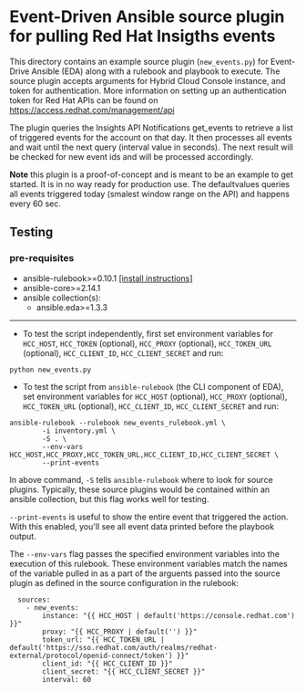 # Event-Driven Ansible source plugin for pulling Red Hat Insigths events

This directory contains an example source plugin (`new_events.py`) for Event-Drive Ansible (EDA) along with a rulebook and playbook to execute. The source plugin accepts arguments for Hybrid Cloud Console instance, and token for authentication. More information on setting up an authentication token for Red Hat APIs can be found on https://access.redhat.com/management/api

The plugin queries the Insights API Notifications get_events to retrieve a list of triggered events for the account on that day. It then processes all events and wait until the next query (interval value in seconds). The next result will be checked for new event ids and will be processed accordingly.

**Note** this plugin is a proof-of-concept and is meant to be an example to get started. It is in no way ready for production use. The defaultvalues queries all events triggered today (smalest window range on the API) and happens every 60 sec.

## Testing

### pre-requisites
- ansible-rulebook>=0.10.1 [[install instructions]](https://github.com/ansible/event-driven-ansible#getting-started)
- ansible-core>=2.14.1
- ansible collection(s):
    - ansible.eda>=1.3.3
----

- To test the script independently, first set environment variables for `HCC_HOST`, `HCC_TOKEN` (optional), `HCC_PROXY` (optional), `HCC_TOKEN_URL` (optional), `HCC_CLIENT_ID`, `HCC_CLIENT_SECRET` and run:
~~~
python new_events.py
~~~

- To test the script from `ansible-rulebook` (the CLI component of EDA), set environment variables for `HCC_HOST` (optional), `HCC_PROXY` (optional), `HCC_TOKEN_URL` (optional), `HCC_CLIENT_ID`, `HCC_CLIENT_SECRET` and run:
~~~
ansible-rulebook --rulebook new_events_rulebook.yml \
        -i inventory.yml \
        -S . \
        --env-vars HCC_HOST,HCC_PROXY,HCC_TOKEN_URL,HCC_CLIENT_ID,HCC_CLIENT_SECRET \
        --print-events
~~~

In above command, `-S` tells `ansible-rulebook` where to look for source plugins. Typically, these source plugins would be contained within an ansible collection, but this flag works well for testing.

`--print-events` is useful to show the entire event that triggered the action. With this enabled, you'll see all event data printed before the playbook output. 

The `--env-vars` flag passes the specified environment variables into the execution of this rulebook. These environment variables match the names of the variable pulled in as a part of the arguents passed into the source plugin as defined in the source configuration in the rulebook:

~~~
  sources:
    - new_events:
        instance: "{{ HCC_HOST | default('https://console.redhat.com') }}"
        proxy: "{{ HCC_PROXY | default('') }}"
        token_url: "{{ HCC_TOKEN_URL | default('https://sso.redhat.com/auth/realms/redhat-external/protocol/openid-connect/token') }}"
        client_id: "{{ HCC_CLIENT_ID }}"
        client_secret: "{{ HCC_CLIENT_SECRET }}"
        interval: 60
~~~~

